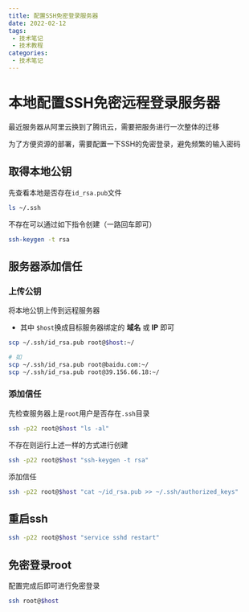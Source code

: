 ```yaml
---
title: 配置SSH免密登录服务器
date: 2022-02-12
tags:
 - 技术笔记
 - 技术教程
categories:
 - 技术笔记
---
```

# 本地配置SSH免密远程登录服务器
最近服务器从阿里云换到了腾讯云，需要把服务进行一次整体的迁移

为了方便资源的部署，需要配置一下SSH的免密登录，避免频繁的输入密码

## 取得本地公钥
先查看本地是否存在`id_rsa.pub`文件
```sh
ls ~/.ssh
```

不存在可以通过如下指令创建（一路回车即可）
```sh
ssh-keygen -t rsa
```

## 服务器添加信任
### 上传公钥
将本地公钥上传到远程服务器
* 其中 `$host`换成目标服务器绑定的 **域名** 或 **IP** 即可
```sh
scp ~/.ssh/id_rsa.pub root@$host:~/

# 如
scp ~/.ssh/id_rsa.pub root@baidu.com:~/
scp ~/.ssh/id_rsa.pub root@39.156.66.18:~/
```

### 添加信任
先检查服务器上是`root`用户是否存在`.ssh`目录
```sh
ssh -p22 root@$host "ls -al"
```

不存在则运行上述一样的方式进行创建
```sh
ssh -p22 root@$host "ssh-keygen -t rsa"
```

添加信任
```sh
ssh -p22 root@$host "cat ~/id_rsa.pub >> ~/.ssh/authorized_keys"
```

## 重启ssh
```sh
ssh -p22 root@$host "service sshd restart"
```

## 免密登录root
配置完成后即可进行免密登录
```sh
ssh root@$host
```

<comment/>
<tongji/>